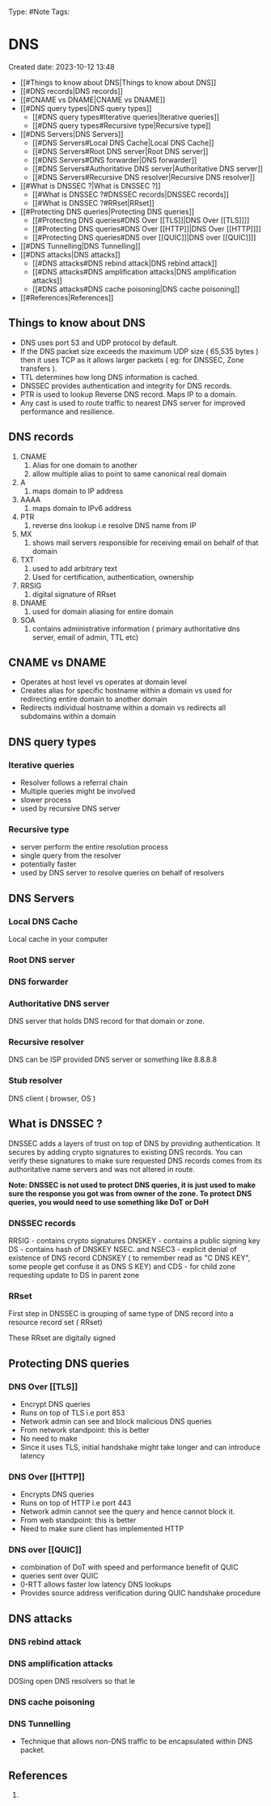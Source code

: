 Type: #Note
Tags: 
# DNS
Created date: 2023-10-12 13:48

- [[#Things to know about DNS|Things to know about DNS]]
- [[#DNS records|DNS records]]
- [[#CNAME vs DNAME|CNAME vs DNAME]]
- [[#DNS query types|DNS query types]]
	- [[#DNS query types#Iterative queries|Iterative queries]]
	- [[#DNS query types#Recursive type|Recursive type]]
- [[#DNS Servers|DNS Servers]]
	- [[#DNS Servers#Local DNS Cache|Local DNS Cache]]
	- [[#DNS Servers#Root DNS server|Root DNS server]]
	- [[#DNS Servers#DNS forwarder|DNS forwarder]]
	- [[#DNS Servers#Authoritative DNS server|Authoritative DNS server]]
	- [[#DNS Servers#Recursive DNS resolver|Recursive DNS resolver]]
- [[#What is DNSSEC ?|What is DNSSEC ?]]
	- [[#What is DNSSEC ?#DNSSEC records|DNSSEC records]]
	- [[#What is DNSSEC ?#RRset|RRset]]
- [[#Protecting DNS queries|Protecting DNS queries]]
	- [[#Protecting DNS queries#DNS Over [[TLS]]|DNS Over [[TLS]]]]
	- [[#Protecting DNS queries#DNS Over [[HTTP]]|DNS Over [[HTTP]]]]
	- [[#Protecting DNS queries#DNS over [[QUIC]]|DNS over [[QUIC]]]]
- [[#DNS Tunnelling|DNS Tunnelling]]
- [[#DNS attacks|DNS attacks]]
	- [[#DNS attacks#DNS rebind attack|DNS rebind attack]]
	- [[#DNS attacks#DNS amplification attacks|DNS amplification attacks]]
	- [[#DNS attacks#DNS cache poisoning|DNS cache poisoning]]
- [[#References|References]]

## Things to know about DNS
- DNS uses port 53 and UDP protocol by default.
- If the DNS packet size exceeds the maximum UDP size ( 65,535 bytes ) then it uses TCP as it allows larger packets ( eg: for DNSSEC, Zone transfers ).
- TTL determines how long DNS information is cached.
- DNSSEC provides authentication and integrity for DNS records.
- PTR is used to lookup Reverse DNS record. Maps IP to a domain.
- Any cast is used to route traffic to nearest DNS server for improved performance and resilience.
## DNS records
1. CNAME
	1. Alias for one domain to another
	2. allow multiple alias to point to same canonical real domain
2. A
	1. maps domain to IP address
3. AAAA
	1. maps domain to IPv6 address
4. PTR
	1. reverse dns lookup i.e resolve DNS name from IP
5. MX
	1. shows mail servers responsible for receiving email on behalf of that domain
6. TXT
	1. used to add arbitrary text 
	2. Used for certification, authentication, ownership
7. RRSIG
	1. digital signature of RRset
8. DNAME
	1. used for domain aliasing for entire domain
9. SOA
	1. contains administrative information ( primary authoritative dns server, email of admin, TTL etc)
## CNAME vs DNAME
- Operates at host level vs operates at domain level
- Creates alias for specific hostname within a domain vs used for redirecting entire domain to another domain
- Redirects individual hostname within a domain vs redirects all subdomains within a domain
## DNS query types

### Iterative queries
- Resolver follows a referral chain
- Multiple queries might be involved
- slower process
- used by recursive DNS server
### Recursive type
- server perform the entire resolution process
- single query from the resolver
- potentially faster
- used by DNS server to resolve queries on behalf of resolvers

## DNS Servers
### Local DNS Cache
Local cache in your computer

### Root DNS server


### DNS forwarder


### Authoritative DNS server
DNS server that holds DNS record for that domain or zone.

### Recursive resolver
DNS can be ISP provided DNS server or something like 8.8.8.8

### Stub resolver
DNS client ( browser, OS )



## What is DNSSEC ?
DNSSEC adds a layers of trust on top of DNS by providing authentication. It secures by adding crypto signatures to existing DNS records.
You can verify these signatures to make sure requested DNS records comes from its authoritative name servers and was not altered in route.

**Note: DNSSEC is not used to protect DNS queries, it is just used to make sure the response you got was from owner of the zone.
To protect DNS queries, you would need to use something like DoT or DoH**

### DNSSEC records
RRSIG - contains crypto signatures
DNSKEY - contains a public signing key
DS - contains hash of DNSKEY
NSEC. and NSEC3 - explicit denial of existence of DNS record
CDNSKEY ( to remember read as "C DNS KEY", some people get confuse it as DNS S KEY) and CDS - for child zone requesting update to DS in parent zone

### RRset
First step in DNSSEC is grouping of same type of DNS record into a resource record set ( RRset)

These RRset are digitally signed


## Protecting DNS queries
### DNS Over [[TLS]]
- Encrypt DNS queries
- Runs on top of TLS i.e port 853
- Network admin can see and block malicious DNS queries
- From network standpoint: this is better
- No need to make
- Since it uses TLS, initial handshake might take longer and can introduce latency
### DNS Over [[HTTP]]
- Encrypts DNS queries
- Runs on top of HTTP i.e port 443
- Network admin cannot see the query and hence cannot block it.
- From web standpoint: this is better
- Need to make sure client has implemented HTTP

### DNS over [[QUIC]]
- combination of DoT with speed and performance benefit of QUIC
- queries sent over QUIC
- 0-RTT allows faster low latency DNS lookups
- Provides source address verification during QUIC handshake procedure

## DNS attacks

### DNS rebind attack

### DNS amplification attacks
DOSing open DNS resolvers so that le

### DNS cache poisoning

### DNS Tunnelling
- Technique that allows non-DNS traffic to be encapsulated within DNS packet.



## References
1. 


